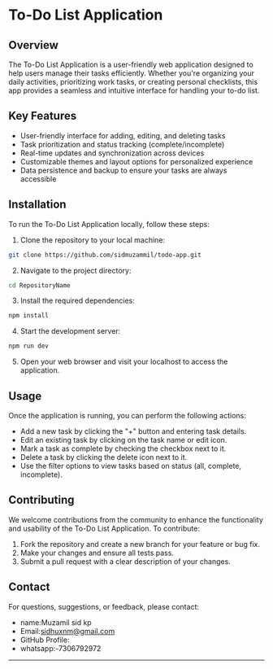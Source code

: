 
# To-Do List Application

## Overview

The To-Do List Application is a user-friendly web application designed to help users manage their tasks efficiently. Whether you're organizing your daily activities, prioritizing work tasks, or creating personal checklists, this app provides a seamless and intuitive interface for handling your to-do list.

## Key Features

- User-friendly interface for adding, editing, and deleting tasks
- Task prioritization and status tracking (complete/incomplete)
- Real-time updates and synchronization across devices
- Customizable themes and layout options for personalized experience
- Data persistence and backup to ensure your tasks are always accessible

## Installation

To run the To-Do List Application locally, follow these steps:

1. Clone the repository to your local machine:

```bash
git clone https://github.com/sidmuzammil/todo-app.git
```

2. Navigate to the project directory:

```bash
cd RepositoryName
```

3. Install the required dependencies:

```bash
npm install
```

4. Start the development server:

```bash
npm run dev
```

5. Open your web browser and visit your localhost to access the application.

## Usage

Once the application is running, you can perform the following actions:

- Add a new task by clicking the "+" button and entering task details.
- Edit an existing task by clicking on the task name or edit icon.
- Mark a task as complete by checking the checkbox next to it.
- Delete a task by clicking the delete icon next to it.
- Use the filter options to view tasks based on status (all, complete, incomplete).

## Contributing

We welcome contributions from the community to enhance the functionality and usability of the To-Do List Application. To contribute:

1. Fork the repository and create a new branch for your feature or bug fix.
2. Make your changes and ensure all tests pass.
3. Submit a pull request with a clear description of your changes.



## Contact

For questions, suggestions, or feedback, please contact:

- name:Muzamil sid kp
- Email:sidhuxnm@gmail.com
- GitHub Profile:
- whatsapp:-7306792972

---
